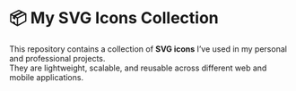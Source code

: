 # 📦 My SVG Icons Collection

This repository contains a collection of **SVG icons** I’ve used in my personal and professional projects.  
They are lightweight, scalable, and reusable across different web and mobile applications.


